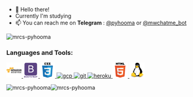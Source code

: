 - 👋 Hello there!
- Currently I'm studying
- 📫 You can reach me on **Telegram** : [@pyhooma](https://telegram.dog/pyhooma) or [@mwchatme_bot](https://telegram.dog/mwchatme_bot)

<p align="left"> <img src="https://komarev.com/ghpvc/?username=mrcs-pyhooma&label=Profile%20views&color=0e75b6&style=flat" alt="mrcs-pyhooma" /> </p>


<h3 align="left">Languages and Tools:</h3>
<p align="left"> <a href="https://aws.amazon.com" target="_blank"> <img src="https://raw.githubusercontent.com/devicons/devicon/master/icons/amazonwebservices/amazonwebservices-original-wordmark.svg" alt="aws" width="40" height="40"/> </a> <a href="https://getbootstrap.com" target="_blank"> <img src="https://raw.githubusercontent.com/devicons/devicon/master/icons/bootstrap/bootstrap-plain-wordmark.svg" alt="bootstrap" width="40" height="40"/> </a> <a href="https://www.w3schools.com/css/" target="_blank"> <img src="https://raw.githubusercontent.com/devicons/devicon/master/icons/css3/css3-original-wordmark.svg" alt="css3" width="40" height="40"/> </a> <a href="https://cloud.google.com" target="_blank"> <img src="https://www.vectorlogo.zone/logos/google_cloud/google_cloud-icon.svg" alt="gcp" width="40" height="40"/> </a> <a href="https://git-scm.com/" target="_blank"> <img src="https://www.vectorlogo.zone/logos/git-scm/git-scm-icon.svg" alt="git" width="40" height="40"/> </a> <a href="https://heroku.com" target="_blank"> <img src="https://www.vectorlogo.zone/logos/heroku/heroku-icon.svg" alt="heroku" width="40" height="40"/> </a> <a href="https://www.w3.org/html/" target="_blank"> <img src="https://raw.githubusercontent.com/devicons/devicon/master/icons/html5/html5-original-wordmark.svg" alt="html5" width="40" height="40"/> </a> <a href="https://www.linux.org/" target="_blank"> <img src="https://raw.githubusercontent.com/devicons/devicon/master/icons/linux/linux-original.svg" alt="linux" width="40" height="40"/> </a> </p>

<p><img align="left" src="https://github-readme-stats.vercel.app/api/top-langs?username=mrcs-pyhooma&show_icons=true&locale=en&layout=compact&theme=gotham" alt="mrcs-pyhooma" /></p>
<p><img src="https://github-readme-stats.vercel.app/api?username=mrcs-pyhooma&show_icons=true&theme=gotham&count_private=true" alt="mrcs-pyhooma" /><p>


<!---
mrcs-pyhooma/mrcs-pyhooma is a ✨ special ✨ repository because its `README.md` (this file) appears on your GitHub profile.
You can click the Preview link to take a look at your changes.
--->
